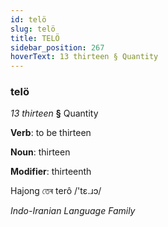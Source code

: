 ```yaml
---
id: telö
slug: telö
title: TELÖ
sidebar_position: 267
hoverText: 13 thirteen § Quantity
---
```


### telö

*13 thirteen* **§** Quantity

**Verb**: to be thirteen

**Noun**: thirteen

**Modifier**: thirteenth

Hajong তেৰ terô /'tɛ.ɹɔ/

*Indo-Iranian Language Family*